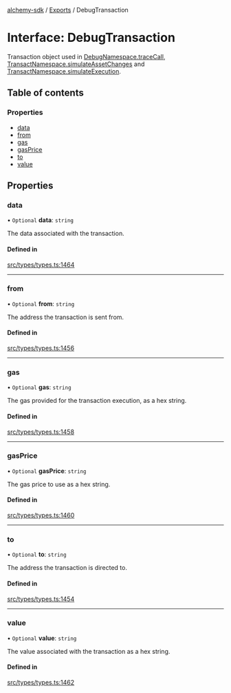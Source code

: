 [alchemy-sdk](../README.md) / [Exports](../modules.md) / DebugTransaction

# Interface: DebugTransaction

Transaction object used in [DebugNamespace.traceCall](../classes/DebugNamespace.md#tracecall), [TransactNamespace.simulateAssetChanges](../classes/TransactNamespace.md#simulateassetchanges) and [TransactNamespace.simulateExecution](../classes/TransactNamespace.md#simulateexecution).

## Table of contents

### Properties

- [data](DebugTransaction.md#data)
- [from](DebugTransaction.md#from)
- [gas](DebugTransaction.md#gas)
- [gasPrice](DebugTransaction.md#gasprice)
- [to](DebugTransaction.md#to)
- [value](DebugTransaction.md#value)

## Properties

### data

• `Optional` **data**: `string`

The data associated with the transaction.

#### Defined in

[src/types/types.ts:1464](https://github.com/alchemyplatform/alchemy-sdk-js/blob/1ee40cb2/src/types/types.ts#L1464)

___

### from

• `Optional` **from**: `string`

The address the transaction is sent from.

#### Defined in

[src/types/types.ts:1456](https://github.com/alchemyplatform/alchemy-sdk-js/blob/1ee40cb2/src/types/types.ts#L1456)

___

### gas

• `Optional` **gas**: `string`

The gas provided for the transaction execution, as a hex string.

#### Defined in

[src/types/types.ts:1458](https://github.com/alchemyplatform/alchemy-sdk-js/blob/1ee40cb2/src/types/types.ts#L1458)

___

### gasPrice

• `Optional` **gasPrice**: `string`

The gas price to use as a hex string.

#### Defined in

[src/types/types.ts:1460](https://github.com/alchemyplatform/alchemy-sdk-js/blob/1ee40cb2/src/types/types.ts#L1460)

___

### to

• `Optional` **to**: `string`

The address the transaction is directed to.

#### Defined in

[src/types/types.ts:1454](https://github.com/alchemyplatform/alchemy-sdk-js/blob/1ee40cb2/src/types/types.ts#L1454)

___

### value

• `Optional` **value**: `string`

The value associated with the transaction as a hex string.

#### Defined in

[src/types/types.ts:1462](https://github.com/alchemyplatform/alchemy-sdk-js/blob/1ee40cb2/src/types/types.ts#L1462)
